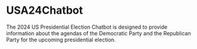 # USA24Chatbot
The 2024 US Presidential Election Chatbot is designed to provide information about the agendas of the Democratic Party and the Republican Party for the upcoming presidential election.
